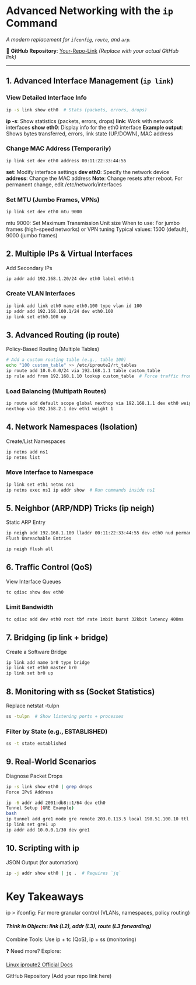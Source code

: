 # Advanced Networking with the `ip` Command  
*A modern replacement for `ifconfig`, `route`, and `arp`.*  

🔗 **GitHub Repository**: [Your-Repo-Link](#) *(Replace with your actual GitHub link)*  

---

## 1. Advanced Interface Management (`ip link`)  

### View Detailed Interface Info  

```bash
ip -s link show eth0  # Stats (packets, errors, drops)
```

**ip -s**: Show statistics (packets, errors, drops)
**link**: Work with network interfaces
**show eth0**: Display info for the eth0 interface
**Example output**: Shows bytes transferred, errors, link state (UP/DOWN), MAC address

### Change MAC Address (Temporarily)

```bash
ip link set dev eth0 address 00:11:22:33:44:55
```
**set**: Modify interface settings
**dev eth0**: Specify the network device
**address**: Change the MAC address
**Note**: Change resets after reboot. For permanent change, edit /etc/network/interfaces

### Set MTU (Jumbo Frames, VPNs)

```bash
ip link set dev eth0 mtu 9000
```

mtu 9000: Set Maximum Transmission Unit size
When to use: For jumbo frames (high-speed networks) or VPN tuning
Typical values: 1500 (default), 9000 (jumbo frames)


## 2. Multiple IPs & Virtual Interfaces

Add Secondary IPs

```bash
ip addr add 192.168.1.20/24 dev eth0 label eth0:1
```

### Create VLAN Interfaces

```bash
ip link add link eth0 name eth0.100 type vlan id 100
ip addr add 192.168.100.1/24 dev eth0.100
ip link set eth0.100 up
```

## 3. Advanced Routing (ip route)

Policy-Based Routing (Multiple Tables)

```bash
# Add a custom routing table (e.g., table 100)
echo "100 custom_table" >> /etc/iproute2/rt_tables
ip route add 10.0.0.0/24 via 192.168.1.1 table custom_table
ip rule add from 192.168.1.10 lookup custom_table  # Force traffic from IP to use table
```

### Load Balancing (Multipath Routes)

```bash
ip route add default scope global nexthop via 192.168.1.1 dev eth0 weight 1 \
nexthop via 192.168.2.1 dev eth1 weight 1
```

## 4. Network Namespaces (Isolation)

Create/List Namespaces

```bash
ip netns add ns1
ip netns list
```

### Move Interface to Namespace

```bash
ip link set eth1 netns ns1
ip netns exec ns1 ip addr show  # Run commands inside ns1
```

## 5. Neighbor (ARP/NDP) Tricks (ip neigh)

Static ARP Entry
```bash
ip neigh add 192.168.1.100 lladdr 00:11:22:33:44:55 dev eth0 nud permanent
Flush Unreachable Entries
```

```bash
ip neigh flush all
```

## 6. Traffic Control (QoS)

View Interface Queues
```bash
tc qdisc show dev eth0
```

### Limit Bandwidth

```bash
tc qdisc add dev eth0 root tbf rate 1mbit burst 32kbit latency 400ms
```

## 7. Bridging (ip link + bridge)

Create a Software Bridge

```bash
ip link add name br0 type bridge
ip link set eth0 master br0
ip link set br0 up
```

## 8. Monitoring with ss (Socket Statistics)

Replace netstat -tulpn
```bash
ss -tulpn  # Show listening ports + processes
```

### Filter by State (e.g., ESTABLISHED)

```bash
ss -t state established
```

## 9. Real-World Scenarios

Diagnose Packet Drops

```bash
ip -s link show eth0 | grep drops
Force IPv6 Address
```

```bash
ip -6 addr add 2001:db8::1/64 dev eth0
Tunnel Setup (GRE Example)
bash
ip tunnel add gre1 mode gre remote 203.0.113.5 local 198.51.100.10 ttl 255
ip link set gre1 up
ip addr add 10.0.0.1/30 dev gre1
```

## 10. Scripting with ip

JSON Output (for automation)
```bash
ip -j addr show eth0 | jq .  # Requires `jq`
```

# Key Takeaways
ip > ifconfig: Far more granular control (VLANs, namespaces, policy routing)

#### *Think in Objects: link (L2), addr (L3), route (L3 forwarding)*

Combine Tools: Use ip + tc (QoS), ip + ss (monitoring)

❓ Need more? Explore:

[Linux iproute2 Official Docs](https://baturin.org/docs/iproute2/)

GitHub Repository (Add your repo link here)

